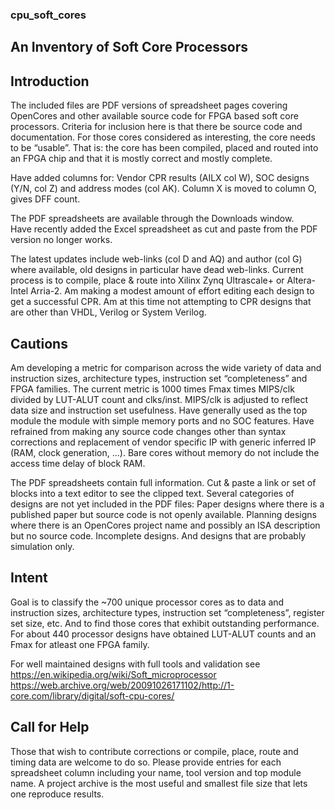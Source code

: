 ### cpu_soft_cores
## An Inventory of Soft Core Processors

## Introduction  
The included files are PDF versions of spreadsheet pages covering OpenCores and other available source code for FPGA based soft core processors. Criteria for inclusion here is that there be source code and documentation. For those cores considered as interesting, the core needs to be “usable”. That is: the core has been compiled, placed and routed into an FPGA chip and that it is mostly correct and mostly complete.

Have added columns for: Vendor CPR results (AILX col W), SOC designs (Y/N, col Z) and address modes (col AK). Column X is moved to column O, gives DFF count.

The PDF spreadsheets are available through the Downloads window.  
Have recently added the Excel spreadsheet as cut and paste from the PDF version no longer works.  

The latest updates include web-links (col D and AQ) and author (col G) where available, old designs in particular have dead web-links.
Current process is to compile, place & route into Xilinx Zynq Ultrascale+ or Altera-Intel Arria-2. Am making a modest amount of effort editing each design to get a successful CPR.  Am at this time not attempting to CPR designs that are other than VHDL, Verilog or System Verilog.

## Cautions  
Am developing a metric for comparison across the wide variety of data and instruction sizes, architecture types, instruction set “completeness” and FPGA families. The current metric is 1000 times Fmax times MIPS/clk divided by LUT-ALUT count and clks/inst. MIPS/clk is adjusted to reflect data size and instruction set usefulness. Have generally used as the top module the module with simple memory ports and no SOC features. Have refrained from making any source code changes other than syntax corrections and replacement of vendor specific IP with generic inferred IP (RAM, clock generation, ...).   Bare cores without memory do not include the access time delay of block RAM.  

The PDF spreadsheets contain full information. Cut & paste a link or set of blocks into a text editor to see the clipped text.
Several categories of designs are not yet included in the PDF files: Paper designs where there is a published paper but source code is not openly available. Planning designs where there is an OpenCores project name and possibly an ISA description but no source code. Incomplete designs. And designs that are probably simulation only.

## Intent  
Goal is to classify the ~700 unique processor cores as to data and instruction sizes, architecture types, instruction set “completeness”, register set size, etc. And to find those cores that exhibit outstanding performance. For about 440 processor designs have obtained LUT-ALUT counts and an Fmax for atleast one FPGA family.

For well maintained designs with full tools and validation see  
https://en.wikipedia.org/wiki/Soft_microprocessor  
https://web.archive.org/web/20091026171102/http://1-core.com/library/digital/soft-cpu-cores/  

## Call for Help  
Those that wish to contribute corrections or compile, place, route and timing data are welcome to do so. Please provide entries for each spreadsheet column including your name, tool version and top module name.  A project archive is the most useful and smallest file size that lets one reproduce results.  
